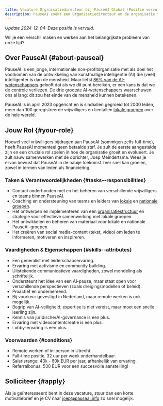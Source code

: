 ```yaml
---
title: Vacature Organisatiedirecteur bij PauseAI Global (Positie vervuld)
description: PauseAI zoekt een Organisatiedirecteur om de organisatie te helpen beheren en lokale groepen te ondersteunen.
---
```

_Update 2024-12-04: Deze positie is vervuld._

Wil je een verschil maken en werken aan het belangrijkste probleem van onze tijd?

## Over PauseAI {#about-pauseai}

PauseAI is een jonge, internationale non-profitorganisatie met als doel het voorkomen van de ontwikkeling van kunstmatige intelligentie (AI) die (veel) intelligenter is dan de mensheid.
Maar liefst [86% van de AI-wetenschappers](https://wiki.aiimpacts.org/ai_timelines/predictions_of_human-level_ai_timelines/ai_timeline_surveys/2023_expert_survey_on_progress_in_ai) gelooft dat als we dit punt bereiken, er een kans is dat we de controle verliezen.
De [drie grootste AI-wetenschappers](https://twitter.com/PauseAI/status/1734641804245455017) waarschuwen ons al lang: dit zou het einde van de mensheid kunnen betekenen.

PauseAI is in april 2023 opgericht en is sindsdien gegroeid tot 2000 leden, meer dan 100 geregistreerde vrijwilligers en tientallen [lokale groepen](/communities) over de hele wereld.

## Jouw Rol {#your-role}

Hoewel veel vrijwilligers bijdragen aan PauseAI (sommigen zelfs full-time), heeft PauseAI momenteel geen betaalde staf.
Je zult de eerste aangestelde zijn en een cruciale rol spelen in hoe de organisatie groeit en evolueert.
Je zult nauw samenwerken met de oprichter, Joep Meindertsma.
Wees je ervan bewust dat PauseAI in de nabije toekomst zeer snel kan groeien, zowel in termen van leden als financiering.

### Taken & Verantwoordelijkheden {#tasks--responsibilities}

- Contact onderhouden met en het beheren van verschillende vrijwilligers en [teams](/teams) binnen PauseAI.
- Coaching en ondersteuning van teams en leiders van [lokale](/communities) en [nationale groepen](/national-groups).
- Het ontwerpen en implementeren van een [organisatiestructuur](/organization) en strategie voor effectieve samenwerking met lokale groepen.
- Het ontwikkelen en beheren van materiaal voor lokale en nationale PauseAI-groepen.
- Het creëren van social media-content (tekst, video) om leden te informeren, motiveren en inspireren.

### Vaardigheden & Eigenschappen {#skills--attributes}

- Een generalist met leiderschapservaring.
- Ervaring met activisme en community building.
- Uitstekende communicatieve vaardigheden, zowel mondeling als schriftelijk.
- Ondersteunt het idee van een AI-pauze, maar staat open voor verschillende perspectieven (zoals dreigingsmodellen of beleid).
- Proactief en ondernemend.
- Bij voorkeur gevestigd in Nederland, maar remote werken is ook mogelijk.
- Begrip van AI-veiligheid; expertise is niet vereist, maar moet een snelle leerling zijn.
- Kennis van juridische/AI-governance is een plus.
- Ervaring met videocontentcreatie is een plus.
- Lobby-ervaring is een plus.

### Voorwaarden {#conditions}

- Remote werken of in-person in Utrecht.
- Full-time positie, 32 uur per week onderhandelbaar.
- Salarisrange: 40k - 60k EUR per jaar, afhankelijk van ervaring.
- Referralbonus: 500 EUR voor een succesvolle aanstelling!

## Solliciteer {#apply}

Als je geïnteresseerd bent in deze vacature, stuur dan een korte motivatiebrief en je CV naar [joep@pauseai.info](mailto:joep@pauseai.info) zo snel mogelijk.